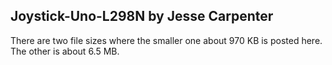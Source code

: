 ## Joystick-Uno-L298N by Jesse Carpenter

There are two file sizes where the smaller one about 970 KB is posted here. The other is about 6.5 MB.
